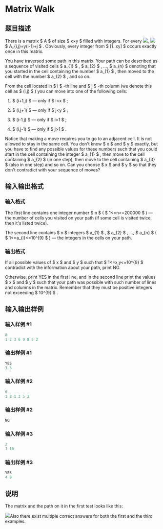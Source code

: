 # Matrix Walk

## 题目描述

There is a matrix $ A $ of size $ x×y $ filled with integers. For every ![](https://cdn.luogu.com.cn/upload/vjudge_pic/CF954C/4052ad629d73d292f3d91ab28d288872054d305e.png), ![](https://cdn.luogu.com.cn/upload/vjudge_pic/CF954C/4f9a677c517f4ca1a07ede7e6a04818468f95dc9.png) $ A_{i,j}=y(i-1)+j $ . Obviously, every integer from $ [1..xy] $ occurs exactly once in this matrix.

You have traversed some path in this matrix. Your path can be described as a sequence of visited cells $ a_{1} $ , $ a_{2} $ , ..., $ a_{n} $ denoting that you started in the cell containing the number $ a_{1} $ , then moved to the cell with the number $ a_{2} $ , and so on.

From the cell located in $ i $ -th line and $ j $ -th column (we denote this cell as $ (i,j) $ ) you can move into one of the following cells:

1. $ (i+1,j) $ — only if $ i&lt;x $ ;

2. $ (i,j+1) $ — only if $ j&lt;y $ ;

3. $ (i-1,j) $ — only if $ i&gt;1 $ ;

4. $ (i,j-1) $ — only if $ j&gt;1 $ .

Notice that making a move requires you to go to an adjacent cell. It is not allowed to stay in the same cell. You don't know $ x $ and $ y $ exactly, but you have to find any possible values for these numbers such that you could start in the cell containing the integer $ a_{1} $ , then move to the cell containing $ a_{2} $ (in one step), then move to the cell containing $ a_{3} $ (also in one step) and so on. Can you choose $ x $ and $ y $ so that they don't contradict with your sequence of moves?

## 输入输出格式

### 输入格式

The first line contains one integer number $ n $ ( $ 1<=n<=200000 $ ) — the number of cells you visited on your path (if some cell is visited twice, then it's listed twice).

The second line contains $ n $ integers $ a_{1} $ , $ a_{2} $ , ..., $ a_{n} $ ( $ 1<=a_{i}<=10^{9} $ ) — the integers in the cells on your path.

### 输出格式

If all possible values of $ x $ and $ y $ such that $ 1<=x,y<=10^{9} $ contradict with the information about your path, print NO.

Otherwise, print YES in the first line, and in the second line print the values $ x $ and $ y $ such that your path was possible with such number of lines and columns in the matrix. Remember that they must be positive integers not exceeding $ 10^{9} $ .

## 输入输出样例

### 输入样例 #1

```cpp
8
1 2 3 6 9 8 5 2

```
### 输出样例 #1

```cpp
YES
3 3

```
### 输入样例 #2

```cpp
6
1 2 1 2 5 3

```
### 输出样例 #2

```cpp
NO

```
### 输入样例 #3

```cpp
2
1 10

```
### 输出样例 #3

```cpp
YES
4 9

```
## 说明

The matrix and the path on it in the first test looks like this:

![](https://cdn.luogu.com.cn/upload/vjudge_pic/CF954C/da3fd791b135ae73cd5caaa5c7c71915c4114ae0.png)Also there exist multiple correct answers for both the first and the third examples.

